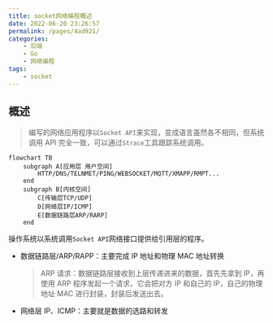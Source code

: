 ```yaml
---
title: socket网络编程概述
date: 2022-06-20 23:26:57
permalink: /pages/4ad921/
categories:
    - 后端
    - Go
    - 网络编程
tags:
    - socket
---
```


## 概述

> 编写的网络应用程序以`Socket API`来实现，变成语言虽然各不相同，但系统调用 API 完全一致，可以通过`Strace`工具跟踪系统调用。

```mermaid
flowchart TB
	subgraph A[应用层 用户空间]
		HTTP/DNS/TELNMET/PING/WEBSOCKET/MQTT/XMAPP/RMPT...
	end
	subgraph B[内核空间]
    	C[传输层TCP/UDP]
    	D[网络层IP/ICMP]
    	E[数据链路层ARP/RARP]
    end
```

操作系统以系统调用`Socket API`网络接口提供给引用层的程序。

-   数据链路层/ARP/RAPP：主要完成 IP 地址和物理 MAC 地址转换

    > ARP 请求：数据链路层接收到上层传递进来的数据，首先先拿到 IP，再使用 ARP 程序发起一个请求，它会把对方 IP 和自己的 IP，自己的物理地址 MAC 进行封装，封装后发送出去。

-   网络层 IP、ICMP：主要就是数据的选路和转发
